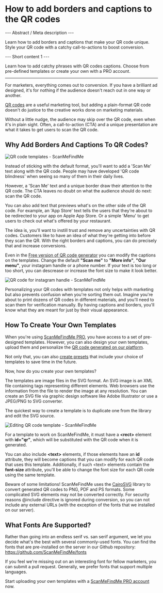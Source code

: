 <h1>How to add borders and captions to the QR codes</h1>

--- Abstract / Meta description ---

Learn how to add borders and captions that make your QR code unique. Style your QR code with a catchy call-to-actions to boost conversion.

--- Short content 1 ---

Learn how to add catchy phrases with QR codes captions. Choose from pre-defined templates or create your own with a PRO account.

----------

<p>For marketers, everything comes out to conversion. If you have a brilliant ad designed, it's for nothing if the audience doesn't reach out in one way or another.</p>

<p><a href="#static:url">QR codes</a> are a useful marketing tool, but adding a plain-format QR code doesn't do justice to the creative works done on marketing materials.</p>

<p>Without a little nudge, the audience may skip over the QR code, even when it's in plain sight. Often, a call-to-action (CTA) and a unique presentation are what it takes to get users to scan the QR code.</p>

<h2>Why Add Borders And Captions To QR Codes?</h2>

<p class="imageholder">
    <img src="https://media.scanmefindme.com/blog/about_templates/files/img 1 - templates.png"
        alt="QR code templates - ScanMeFindMe">
</p>

<p>Instead of sticking with the default format, you'll want to add a 'Scan Me' text along with the QR code. People may have developed 'QR code blindness' when seeing so many of them in their daily lives. </p>

<p>However, a 'Scan Me' text and a unique border draw their attention to the QR code. The CTA leaves no doubt on what the audience should do next: scan the QR code. </p>

<p>You can also add text that previews what's on the other side of the QR code. For example, an 'App Store' text tells the users that they're about to be redirected to your app on Apple App Store. Or a simple 'Menu' to get users to check out what's offered by your restaurant.</p>

<p>The idea is, you'll want to instill trust and remove any uncertainties with QR codes. Customers like to have an idea of what they're getting into before they scan the QR. With the right borders and captions, you can do precisely that and increase conversions.</p>

<p>Even in the <a href="#static:url">Free version of QR code generator</a> you can modify the captions on the templates. Change the default <strong>"Scan me"</strong> to <strong>"More info"</strong>, <strong>"Our menu"</strong>, your instagram handle or a phone number. If your text is too long or too short, you can descrease or increase the font size to make it look better.</p>

<p class="imageholder">
    <img src="https://media.scanmefindme.com/blog/about_templates/files/img 2 - qr code instagram.png"
        alt="QR code for instagram handle - ScanMeFindMe">
</p>

<p>Personalizing your QR codes with templates not only helps with marketing but also prevents confusion when you're sorting them out. Imagine you're about to print dozens of QR codes in different materials, and you'll need to scan them for verification manually. By having captions and borders, you'll know what they are meant for just by their visual appearance.</p>

<h2>How To Create Your Own Templates</h2>

<p>When you're using <a href="#pro">ScanMeFindMe PRO</a>, you have access to a set of pre-designed templates. However, you can also design your own templates, upload them and personalize the <a href="#static:url">QR code generated on our platform</a>.</p>

<p>Not only that, you can also <a href="#article:about_presets">create presets</a> that include your choice of templates to save time in the future. </p>

<p>Now, how do you create your own templates?</p>

<p>The templates are image files in the SVG format. An SVG image is an XML file containing tags representing different elements. Web browsers use the information from the file to render the image at any resolution. You can create an SVG file via graphic design software like Adobe Illustrator or use a JPEG/PNG to SVG converter.</p>

<p>The quickest way to create a template is to duplicate one from the library and edit the SVG source.</p>

<p class="imageholder">
    <img src="https://media.scanmefindme.com/blog/about_templates/files/img 3 - edit svg template.png"
        alt="Editing QR code template - ScanMeFindMe">
</p>

<p>For a template to work on ScanMeFindMe, it must have a <strong class="notranslate">&lt;rect&gt;</strong> element with <strong class="notranslate">id="qr"</strong>, which will be substituted with the QR code when it is generated.</p>

<p>You can also include <strong class="notranslate">&lt;text&gt;</strong> elements, if those elements have an <strong class="notranslate">id</strong> attribute, they will become captions that you can modify for each QR code that uses this template. Additionally, if such <span class="notranslate">&lt;text&gt;</span> elements contain the <strong class="notranslate">font-size</strong> attribute, you'll be able to change the font size for each QR code using the same template.</p>

<p>Beware of some limitations! ScanMeFindMe uses the <a href="https://cairosvg.org/" class="smfm-externallink">CairoSVG</a> library to convert generated QR codes to PNG, PDF and PS formats. Some complicated SVG elements may not be converted correctly. For security reasons @include directive is ignored during conversion, so you can not include any external URLs (with the exception of the fonts that we installed on our server).</p>

<h2>What Fonts Are Supported? </h2>

<p>Rather than going into an endless serif vs. san serif argument, we let you decide what's the best with several commonly-used fonts. You can find the fonts that are pre-installed on the server in our Github repository: <a href="https://github.com/ScanMeFindMe/fonts" class="smfm-externallink" target="_blank">https://github.com/ScanMeFindMe/fonts</a></p>

<p>If you feel we're missing out on an interesting font for fellow marketers, you can submit a pull request. Generally, we prefer fonts that support multiple languages.</p>

<p>Start uploading your own templates with a <a href="#pro">ScanMeFindMe PRO account</a> now.</p>

